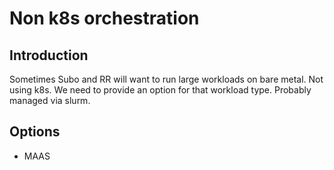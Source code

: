 # Non k8s orchestration 

## Introduction 

Sometimes Subo and RR will want to run large workloads on bare metal. Not using k8s. We need to provide an option for that workload type. Probably managed via slurm. 

## Options 

- MAAS